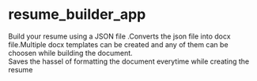 # resume_builder_app
Build your resume using a JSON file .Converts the json file into docx file.Multiple docx templates can be created and any of them can be choosen while building the document.
<br>
Saves the hassel of formatting the document everytime while creating the resume 
